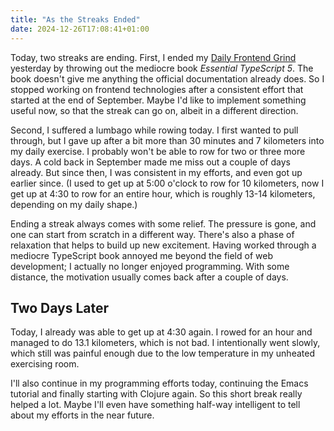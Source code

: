 ```yaml
---
title: "As the Streaks Ended"
date: 2024-12-26T17:08:41+01:00
---
```


Today, two streaks are ending. First, I ended my [Daily Frontend
Grind](https://github.com/patrickbucher/daily-frontend-grind-q4-2024) yesterday
by throwing out the mediocre book _Essential TypeScript 5_. The book doesn't
give me anything the official documentation already does. So I stopped working
on frontend technologies after a consistent effort that started at the end of
September. Maybe I'd like to implement something useful now, so that the streak
can go on, albeit in a different direction.

Second, I suffered a lumbago while rowing today. I first wanted to pull through,
but I gave up after a bit more than 30 minutes and 7 kilometers into my daily
exercise. I probably won't be able to row for two or three more days. A cold
back in September made me miss out a couple of days already. But since then, I
was consistent in my efforts, and even got up earlier since. (I used to get up
at 5:00 o'clock to row for 10 kilometers, now I get up at 4:30 to row for an
entire hour, which is roughly 13-14 kilometers, depending on my daily shape.)

Ending a streak always comes with some relief. The pressure is gone, and one can
start from scratch in a different way. There's also a phase of relaxation that
helps to build up new excitement. Having worked through a mediocre TypeScript
book annoyed me beyond the field of web development; I actually no longer
enjoyed programming. With some distance, the motivation usually comes back after
a couple of days.

## Two Days Later

Today, I already was able to get up at 4:30 again. I rowed for an hour and
managed to do 13.1 kilometers, which is not bad. I intentionally went slowly,
which still was painful enough due to the low temperature in my unheated
exercising room.

I'll also continue in my programming efforts today, continuing the Emacs
tutorial and finally starting with Clojure again. So this short break really
helped a lot. Maybe I'll even have something half-way intelligent to tell about
my efforts in the near future.
